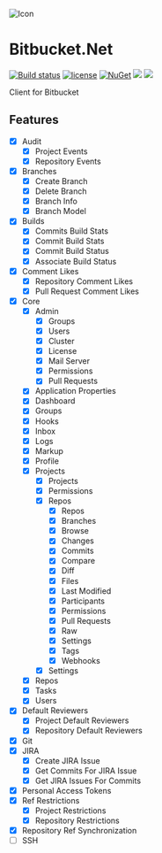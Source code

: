 ![Icon](https://i.imgur.com/OsDAzyV.png)
# Bitbucket.Net 
[![Build status](https://ci.appveyor.com/api/projects/status/hr3rure7ys0upmy7?svg=true)](https://ci.appveyor.com/project/lvermeulen/bitbucket-net)
 [![license](https://img.shields.io/github/license/lvermeulen/Bitbucket.Net.svg?maxAge=2592000)](https://github.com/lvermeulen/Bitbucket.Net/blob/master/LICENSE) [![NuGet](https://img.shields.io/nuget/v/Bitbucket.Net.svg?maxAge=2592000)](https://www.nuget.org/packages/Bitbucket.Net/) 
 ![](https://img.shields.io/badge/.net-4.5.2-yellowgreen.svg) ![](https://img.shields.io/badge/netstandard-1.4-yellowgreen.svg)

Client for Bitbucket

## Features
* [X] Audit
	* [X] Project Events
	* [X] Repository Events
* [X] Branches
	* [X] Create Branch
	* [X] Delete Branch
	* [X] Branch Info
	* [X] Branch Model
* [X] Builds
	* [X] Commits Build Stats
	* [X] Commit Build Stats
	* [X] Commit Build Status
	* [X] Associate Build Status
* [X] Comment Likes
	* [X] Repository Comment Likes
	* [X] Pull Request Comment Likes
* [X] Core
	* [X] Admin
		* [X] Groups
		* [X] Users
		* [X] Cluster
		* [X] License
		* [X] Mail Server
		* [X] Permissions
		* [X] Pull Requests
	* [X] Application Properties
	* [X] Dashboard
	* [X] Groups
	* [X] Hooks
	* [X] Inbox
	* [X] Logs
	* [X] Markup
	* [X] Profile
	* [X] Projects
		* [X] Projects
		* [X] Permissions
		* [X] Repos
			* [X] Repos
			* [X] Branches
			* [X] Browse
			* [X] Changes
			* [X] Commits
			* [X] Compare
			* [X] Diff
			* [X] Files
			* [X] Last Modified
			* [X] Participants
			* [X] Permissions
			* [X] Pull Requests
			* [X] Raw
			* [X] Settings
			* [X] Tags
			* [X] Webhooks
		* [X] Settings
	* [X] Repos
	* [X] Tasks
	* [X] Users
* [X] Default Reviewers
	* [X] Project Default Reviewers
	* [X] Repository Default Reviewers
* [X] Git
* [X] JIRA
	* [X] Create JIRA Issue
	* [X] Get Commits For JIRA Issue
	* [X] Get JIRA Issues For Commits
* [X] Personal Access Tokens
* [X] Ref Restrictions
	* [X] Project Restrictions
	* [X] Repository Restrictions
* [X] Repository Ref Synchronization
* [ ] SSH
